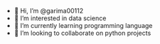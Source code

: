 - 👋 Hi, I’m @garima00112
- 👀 I’m interested in data science
- 🌱 I’m currently learning programming language 
- 💞️ I’m looking to collaborate on python projects

<!---
garima00112/garima00112 is a ✨ special ✨ repository because its `README.md` (this file) appears on your GitHub profile.
You can click the Preview link to take a look at your changes.
--->
